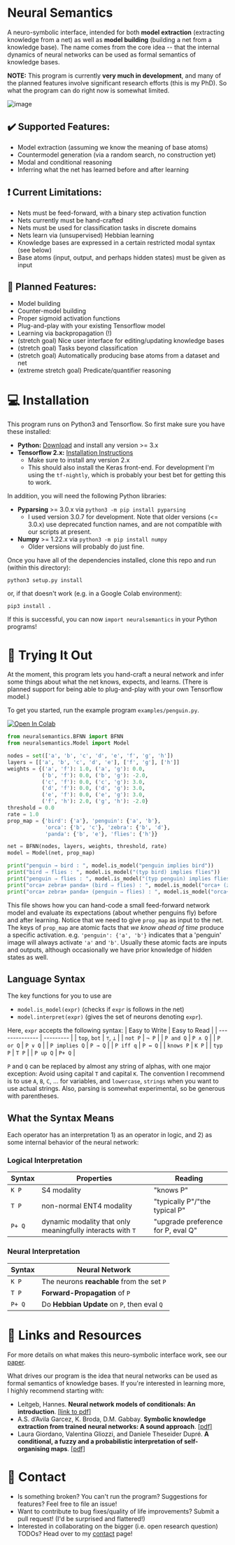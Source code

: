 # Neural Semantics
A neuro-symbolic interface, intended for both **model extraction** (extracting knowledge from a net) as well as **model building** (building a net from a knowledge base).  The name comes from the core idea -- that the internal dynamics of neural networks can be used as formal semantics of knowledge bases.

**NOTE:** This program is currently **very much in development**, and many of the planned features involve significant research efforts (this is my PhD).  So what the program can do right now is somewhat limited.  

![image](https://user-images.githubusercontent.com/7096372/168408611-afc0ed06-ade7-4854-98f8-e8d564765c33.png)

## :heavy_check_mark: Supported Features:
- Model extraction (assuming we know the meaning of base atoms)
- Countermodel generation (via a random search, no construction yet)
- Modal and conditional reasoning
- Inferring what the net has learned before and after learning

## ❗ Current Limitations:
- Nets must be feed-forward, with a binary step activation function
- Nets currently must be hand-crafted
- Nets must be used for classification tasks in discrete domains
- Nets learn via (unsupervised) Hebbian learning
- Knowledge bases are expressed in a certain restricted modal syntax (see below)
- Base atoms (input, output, and perhaps hidden states) must be given as input

## 📝 Planned Features:
- Model building
- Counter-model building
- Proper sigmoid activation functions
- Plug-and-play with your existing Tensorflow model
- Learning via backpropagation (!)
- (stretch goal) Nice user interface for editing/updating knowledge bases
- (stretch goal) Tasks beyond classification
- (stretch goal) Automatically producing base atoms from a dataset and net
- (extreme stretch goal) Predicate/quantifier reasoning

# 💻 Installation
This program runs on Python3 and Tensorflow.  So first make sure you have these installed:
- **Python:** [Download](https://www.python.org/downloads/) and install any version >= 3.x
- **Tensorflow 2.x:** [Installation Instructions](https://www.tensorflow.org/install/pip)
    - Make sure to install any version 2.x
    - This should also install the Keras front-end.
      For development I'm using the `tf-nightly`, which is probably your best bet for getting this to work.

In addition, you will need the following Python libraries:
- **Pyparsing** >= 3.0.x  via  `python3 -m pip install pyparsing`
    - I used version 3.0.7 for development.  Note that older versions
      (<= 3.0.x) use deprecated function names, and are not compatible
      with our scripts at present.
- **Numpy** >= 1.22.x  via  `python3 -m pip install numpy`
    - Older versions will probably do just fine.

Once you have all of the dependencies installed, clone this repo and run (within this directory):
```
python3 setup.py install
```
or, if that doesn't work (e.g. in a Google Colab environment):
```
pip3 install .
```
If this is successful, you can now `import neuralsemantics` in your Python programs!


# :brain: Trying It Out
At the moment, this program lets you hand-craft a neural network and infer some things about what the net knows, expects, and learns.  (There is planned support for being able to plug-and-play with your own Tensorflow model.) 

To get you started, run the example program `examples/penguin.py`.

[![Open In Colab](https://colab.research.google.com/assets/colab-badge.svg)](https://colab.research.google.com/drive/1IEBTRjvGWeIWUxW1tlDsY-FQjUBQS_Dp?usp=sharing)
```python
from neuralsemantics.BFNN import BFNN
from neuralsemantics.Model import Model

nodes = set(['a', 'b', 'c', 'd', 'e', 'f', 'g', 'h'])
layers = [['a', 'b', 'c', 'd', 'e'], ['f', 'g'], ['h']]
weights = {('a', 'f'): 1.0, ('a', 'g'): 0.0, 
           ('b', 'f'): 0.0, ('b', 'g'): -2.0, 
           ('c', 'f'): 0.0, ('c', 'g'): 3.0, 
           ('d', 'f'): 0.0, ('d', 'g'): 3.0,
           ('e', 'f'): 0.0, ('e', 'g'): 3.0,
           ('f', 'h'): 2.0, ('g', 'h'): -2.0}
threshold = 0.0
rate = 1.0
prop_map = {'bird': {'a'}, 'penguin': {'a', 'b'}, 
            'orca': {'b', 'c'}, 'zebra': {'b', 'd'}, 
            'panda': {'b', 'e'}, 'flies': {'h'}}

net = BFNN(nodes, layers, weights, threshold, rate)
model = Model(net, prop_map)

print("penguin → bird : ", model.is_model("penguin implies bird"))
print("bird ⇒ flies : ", model.is_model("(typ bird) implies flies"))
print("penguin ⇒ flies : ", model.is_model("(typ penguin) implies flies"))
print("orca+ zebra+ panda+ (bird ⇒ flies) : ", model.is_model("orca+ (zebra+ (panda+ ((typ bird) implies flies)))")) # should be True
print("orca+ zebra+ panda+ (penguin ⇒ flies) : ", model.is_model("orca+ (zebra+ (panda+ ((typ penguin) implies flies)))")) # should be False
```

This file shows how you can hand-code a small feed-forward network model and evaluate its expectations (about whether penguins fly) before and after learning.  Notice that we need to give `prop_map` as input to the net.  The keys of `prop_map` are atomic facts that _we know ahead of time_ produce a specific activation.  e.g. `'penguin': {'a', 'b'}` indicates that a 'penguin' image will always activate `'a'` and `'b'`.  Usually these atomic facts are inputs and outputs, although occasionally we have prior knowledge of hidden states as well.

## Language Syntax
The key functions for you to use are 
- `model.is_model(expr)` (checks if `expr` is follows in the net) 
- `model.interpret(expr)` (gives the set of neurons denoting `expr`).  

Here, `expr` accepts the following syntax:
| Easy to Write | Easy to Read |
| -------------- | --------- |
| `top`, `bot`   | `⊤`, `⊥` |
| `not P`        | `¬ P`     |
| `P and Q`      | `P ∧ Q`   |
| `P or Q`       | `P ∨ Q`   |
| `P implies Q`  | `P → Q`   |
| `P iff q`      | `P ↔ Q`   |
| `knows P`      | `K P`     |
| `typ P`        | `T P`     |
|  `P up Q`      | `P+ Q`    |

`P` and `Q` can be replaced by almost any string of alphas, with one major exception:  Avoid using capital `T` and capital `K`.  The convention I recommend is to use `A`, `B`, `C`, ... for variables, and `lowercase`, `strings` when you want to use actual strings.  Also, parsing is somewhat experimental, so be generous with parentheses.

## What the Syntax Means
Each operator has an interpretation 1) as an operator in logic, and 2) as some internal behavior of the neural network:

### Logical Interpretation
| Syntax      | Properties  | Reading |
| ----------- | -------------------|------------------------ |
| `K P`       | S4 modality  | "knows P" |
| `T P`       | non-normal ENT4 modality | "typically P"/"the typical P"  |
|  `P+ Q`     | dynamic modality that only meaningfully interacts with `T` | "upgrade preference for P, eval Q" |

### Neural Interpretation 
| Syntax      | Neural Network  |
| ----------- | ------------------------------------------- |
| `K P`       | The neurons **reachable** from the set `P`  |
| `T P`       | **Forward-Propagation** of `P`              |
|  `P+ Q`     | Do **Hebbian Update** on `P`, then eval `Q` |


# 🔗 Links and Resources
For more details on what makes this neuro-symbolic interface work, see our [paper](https://journals.flvc.org/FLAIRS/article/download/130735/133901).

What drives our program is the idea that neural networks can be used as formal semantics of knowledge bases.  If you're interested in learning more, I highly recommend starting with:

- Leitgeb, Hannes. **Neural network models of conditionals: An introduction**. [[link to pdf]](https://scholar.google.com/scholar?cluster=2702081425114400974&hl=en&as_sdt=0,15)
- A.S. d’Avila Garcez,  K. Broda, D.M. Gabbay.  **Symbolic knowledge extraction from trained neural
networks: A sound approach**.  [[pdf]](https://www.sciencedirect.com/science/article/pii/S0004370200000771/pdf?md5=f782984da6f1244a563048b352a31ce5&pid=1-s2.0-S0004370200000771-main.pdf)
- Laura Giordano, Valentina Gliozzi, and Daniele Theseider Dupré.  **A conditional, a fuzzy and a probabilistic interpretation
of self-organising maps**. [[pdf]](https://arxiv.org/pdf/2103.06854.pdf)

# :incoming_envelope: Contact
- Is something broken?  You can't run the program?  Suggestions for features?  Feel free to file an issue!
- Want to contribute to bug fixes/quality of life improvements?  Submit a pull request!  (I'd be surprised and flattered!)
- Interested in collaborating on the bigger (i.e. open research question) TODOs?  Head over to my [contact](https://ais-climber.github.io/contact/) page!
